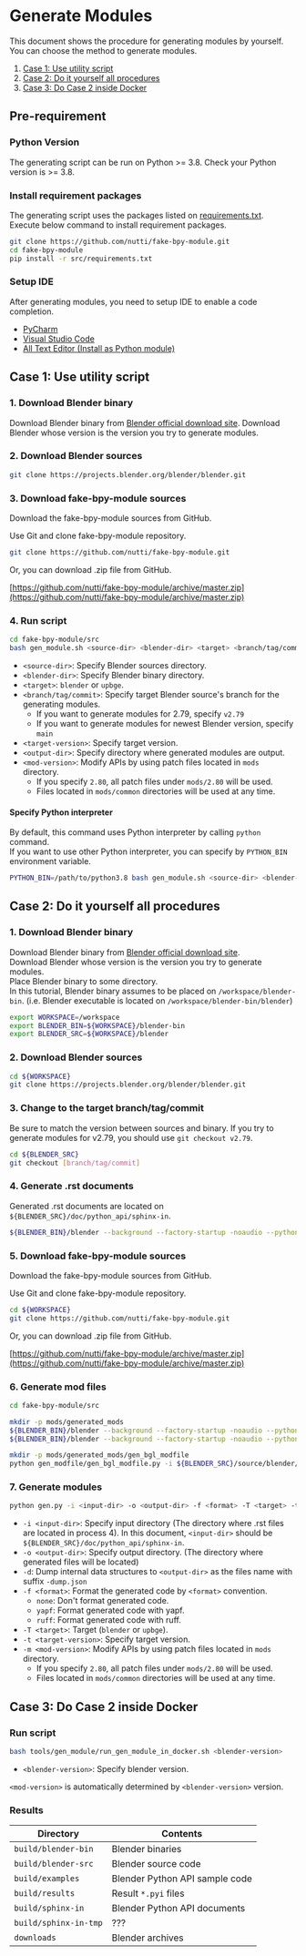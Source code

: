 <!-- markdownlint-disable MD024 -->

# Generate Modules

This document shows the procedure for generating modules by yourself.  
You can choose the method to generate modules.

1. [Case 1: Use utility script](#case-1-use-utility-script)
2. [Case 2: Do it yourself all procedures](#case-2-do-it-yourself-all-procedures)
3. [Case 3: Do Case 2 inside Docker](#case-3-do-case-2-inside-docker)

## Pre-requirement

### Python Version

The generating script can be run on Python >= 3.8.
Check your Python version is >= 3.8.

### Install requirement packages

The generating script uses the packages listed on
[requirements.txt](../src/requirements.txt).  
Execute below command to install requirement packages.

```bash
git clone https://github.com/nutti/fake-bpy-module.git
cd fake-bpy-module
pip install -r src/requirements.txt
```

### Setup IDE

After generating modules, you need to setup IDE to enable a code completion.

* [PyCharm](docs/setup_pycharm.md)
* [Visual Studio Code](docs/setup_visual_studio_code.md)
* [All Text Editor (Install as Python module)](docs/setup_all_text_editor.md)

## Case 1: Use utility script

### 1. Download Blender binary

Download Blender binary from [Blender official download site](https://download.blender.org/release/).
Download Blender whose version is the version you try to generate modules.

### 2. Download Blender sources

```bash
git clone https://projects.blender.org/blender/blender.git
```

### 3. Download fake-bpy-module sources

Download the fake-bpy-module sources from GitHub.

Use Git and clone fake-bpy-module repository.

```bash
git clone https://github.com/nutti/fake-bpy-module.git
```

Or, you can download .zip file from GitHub.

[https://github.com/nutti/fake-bpy-module/archive/master.zip](https://github.com/nutti/fake-bpy-module/archive/master.zip)

### 4. Run script

<!-- markdownlint-disable MD013 -->
```bash
cd fake-bpy-module/src
bash gen_module.sh <source-dir> <blender-dir> <target> <branch/tag/commit> <target-version> <output-dir> [<mod-version>]
```
<!-- markdownlint-enable MD013 -->

* `<source-dir>`: Specify Blender sources directory.
* `<blender-dir>`: Specify Blender binary directory.
* `<target>`: `blender` or `upbge`.
* `<branch/tag/commit>`: Specify target Blender source's branch for the
  generating modules.
  * If you want to generate modules for 2.79, specify `v2.79`
  * If you want to generate modules for newest Blender version, specify `main`
* `<target-version>`: Specify target version.
* `<output-dir>`: Specify directory where generated modules are output.
* `<mod-version>`: Modify APIs by using patch files located in `mods` directory.
  * If you specify `2.80`, all patch files under `mods/2.80` will be used.
  * Files located in `mods/common` directories will be used at any time.

#### Specify Python interpreter

By default, this command uses Python interpreter by calling `python` command.  
If you want to use other Python interpreter, you can specify by `PYTHON_BIN`
environment variable.

<!-- markdownlint-disable MD013 -->
```bash
PYTHON_BIN=/path/to/python3.8 bash gen_module.sh <source-dir> <blender-dir> <target> <branch/tag/commit> <target-version> <output-dir> [<mod-version>]
```
<!-- markdownlint-enable MD013 -->

## Case 2: Do it yourself all procedures

### 1. Download Blender binary

Download Blender binary from
[Blender official download site](https://download.blender.org/release/).  
Download Blender whose version is the version you try to generate modules.  
Place Blender binary to some directory.  
In this tutorial, Blender binary assumes to be placed on
`/workspace/blender-bin`. (i.e. Blender executable is located on
`/workspace/blender-bin/blender`)

```bash
export WORKSPACE=/workspace
export BLENDER_BIN=${WORKSPACE}/blender-bin
export BLENDER_SRC=${WORKSPACE}/blender
```

### 2. Download Blender sources

```bash
cd ${WORKSPACE}
git clone https://projects.blender.org/blender/blender.git
```

### 3. Change to the target branch/tag/commit

Be sure to match the version between sources and binary.
If you try to generate modules for v2.79, you should use `git checkout v2.79`.

```bash
cd ${BLENDER_SRC}
git checkout [branch/tag/commit]
```

### 4. Generate .rst documents

Generated .rst documents are located on `${BLENDER_SRC}/doc/python_api/sphinx-in`.

<!-- markdownlint-disable MD013 -->
```bash
${BLENDER_BIN}/blender --background --factory-startup -noaudio --python-exit-code 1 --python doc/python_api/sphinx_doc_gen.py
```
<!-- markdownlint-enable MD013 -->

### 5. Download fake-bpy-module sources

Download the fake-bpy-module sources from GitHub.

Use Git and clone fake-bpy-module repository.

```bash
cd ${WORKSPACE}
git clone https://github.com/nutti/fake-bpy-module.git
```

Or, you can download .zip file from GitHub.

[https://github.com/nutti/fake-bpy-module/archive/master.zip](https://github.com/nutti/fake-bpy-module/archive/master.zip)

### 6. Generate mod files

<!-- markdownlint-disable MD013 -->
```bash
cd fake-bpy-module/src

mkdir -p mods/generated_mods
${BLENDER_BIN}/blender --background --factory-startup -noaudio --python-exit-code 1 --python gen_modfile/gen_external_modules_modfile.py -- -m addon_utils -o mods/generated_mods/gen_modules_modfile -f json
${BLENDER_BIN}/blender --background --factory-startup -noaudio --python-exit-code 1 --python gen_modfile/gen_external_modules_modfile.py -- -m keyingsets_builtins -a -o mods/generated_mods/gen_startup_modfile -f json

mkdir -p mods/generated_mods/gen_bgl_modfile
python gen_modfile/gen_bgl_modfile.py -i ${BLENDER_SRC}/source/blender/python/generic/bgl.c -o mods/generated_mods/gen_bgl_modfile/bgl.json -f json
```
<!-- markdownlint-enable MD013 -->

### 7. Generate modules

<!-- markdownlint-disable MD013 -->
```bash
python gen.py -i <input-dir> -o <output-dir> -f <format> -T <target> -t <target-version> -m <mod-version>
```
<!-- markdownlint-enable MD013 -->

* `-i <input-dir>`: Specify input directory (The directory where .rst files are
  located in process 4). In this document, `<input-dir>` should be
  `${BLENDER_SRC}/doc/python_api/sphinx-in`.
* `-o <output-dir>`: Specify output directory. (The directory where generated
  files will be located)
* `-d`: Dump internal data structures to `<output-dir>` as the files name with
  suffix `-dump.json`
* `-f <format>`: Format the generated code by `<format>` convention.
  * `none`: Don't format generated code.
  * `yapf`: Format generated code with yapf.
  * `ruff`: Format generated code with ruff.
* `-T <target>`: Target (`blender` or `upbge`).
* `-t <target-version>`: Specify target version.
* `-m <mod-version>`: Modify APIs by using patch files located in `mods` directory.
  * If you specify `2.80`, all patch files under `mods/2.80` will be used.
  * Files located in `mods/common` directories will be used at any time.

## Case 3: Do Case 2 inside Docker

### Run script

<!-- markdownlint-disable MD013 -->
```bash
bash tools/gen_module/run_gen_module_in_docker.sh <blender-version>
```
<!-- markdownlint-enable MD013 -->

* `<blender-version>`: Specify blender version.

`<mod-version>` is automatically determined by `<blender-version>` version.

### Results

| Directory | Contents |
|----|----|
| `build/blender-bin` | Blender binaries |
| `build/blender-src` | Blender source code |
| `build/examples` | Blender Python API sample code |
| `build/results` | Result `*.pyi` files |
| `build/sphinx-in` | Blender Python API documents |
| `build/sphinx-in-tmp` | ??? |
| `downloads` | Blender archives |
